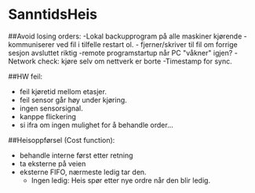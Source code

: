 # SanntidsHeis

##Avoid losing orders:
-Lokal backupprogram på alle maskiner kjørende
	- kommuniserer ved fil i tilfelle restart ol.
	- fjerner/skriver til fil om forrige sesjon avsluttet riktig
-remote programstartup når PC "våkner" igjen?
-Network check: kjøre selv om nettverk er borte
-Timestamp for sync.

##HW feil:
- feil kjøretid mellom etasjer.
- feil sensor går høy under kjøring.
- ingen sensorsignal.
- kanppe flickering
- si ifra om ingen mulighet for å behandle order...

##Heisoppførsel (Cost function):
- behandle interne først etter retning
- ta eksterne på veien
- eksterne FIFO, nærmeste ledig tar den.
	- Ingen ledig: Heis spør etter nye ordre når den blir ledig.


